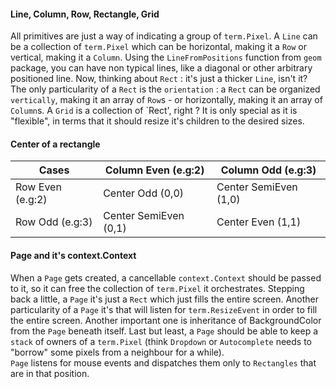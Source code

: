 #### Line, Column, Row, Rectangle, Grid

All primitives are just a way of indicating a group of `term.Pixel`. 
A `Line` can be a collection of `term.Pixel` which can be horizontal, making it a `Row` or vertical, making it a `Column`.
Using the `LineFromPositions` function from `geom` package, you can have non typical lines, like a diagonal or other arbitrary positioned line.
Now, thinking about `Rect` : it's just a thicker `Line`, isn't it? 
The only particularity of a `Rect` is the `orientation` : a `Rect` can be organized `vertically`, making it an array of `Row`s - or horizontally, making it an array of `Column`s. 
A `Grid` is a collection of `Rect', right ? It is only special as it is "flexible", in terms that it should resize it's children to the desired sizes. 

#### Center of a rectangle

|  Cases               | Column Even (e.g:2)   | Column Odd (e.g:3)    |
|----------------------|-----------------------|-----------------------|
|  Row Even (e.g:2)    | Center Odd  (0,0)     | Center SemiEven (1,0) |
|  Row Odd  (e.g:3)    | Center SemiEven (0,1) | Center Even (1,1)     |

#### Page and it's context.Context

When a `Page` gets created, a cancellable `context.Context` should be passed to it, so it can free the collection of `term.Pixel` it orchestrates. 
Stepping back a little, a `Page` it's just a `Rect` which just fills the entire screen.
Another particularity of a `Page` it's that will listen for `term.ResizeEvent` in order to fill the entire screen. 
Another important one is inheritance of BackgroundColor from the `Page` beneath itself.
Last but least, a `Page` should be able to keep a `stack` of owners of a `term.Pixel` (think `Dropdown` or `Autocomplete` needs to "borrow" some pixels from a neighbour for a while).  
`Page` listens for mouse events and dispatches them only to `Rectangles` that are in that position.


#### 
